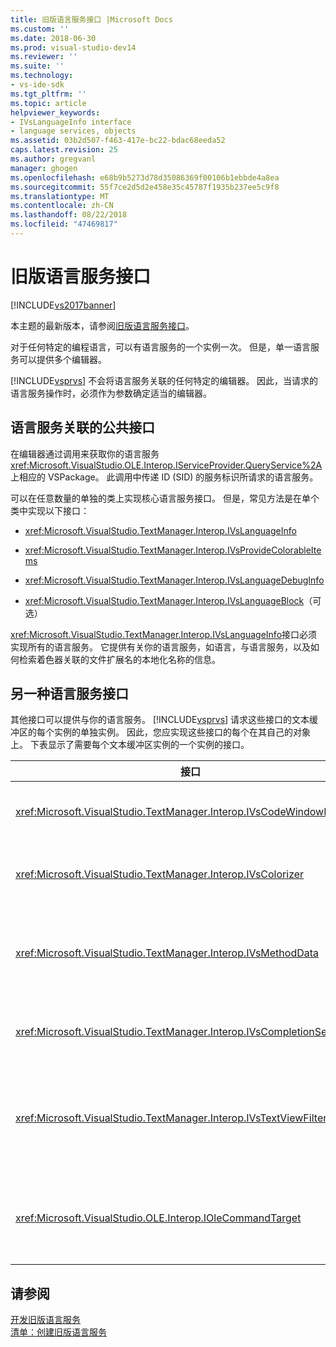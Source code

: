 ```yaml
---
title: 旧版语言服务接口 |Microsoft Docs
ms.custom: ''
ms.date: 2018-06-30
ms.prod: visual-studio-dev14
ms.reviewer: ''
ms.suite: ''
ms.technology:
- vs-ide-sdk
ms.tgt_pltfrm: ''
ms.topic: article
helpviewer_keywords:
- IVsLanguageInfo interface
- language services, objects
ms.assetid: 03b2d507-f463-417e-bc22-bdac68eeda52
caps.latest.revision: 25
ms.author: gregvanl
manager: ghogen
ms.openlocfilehash: e68b9b5273d78d35086369f00106b1ebbde4a8ea
ms.sourcegitcommit: 55f7ce2d5d2e458e35c45787f1935b237ee5c9f8
ms.translationtype: MT
ms.contentlocale: zh-CN
ms.lasthandoff: 08/22/2018
ms.locfileid: "47469817"
---
```

# <a name="legacy-language-service-interfaces"></a>旧版语言服务接口
[!INCLUDE[vs2017banner](../../includes/vs2017banner.md)]

本主题的最新版本，请参阅[旧版语言服务接口](https://docs.microsoft.com/visualstudio/extensibility/internals/legacy-language-service-interfaces)。  
  
对于任何特定的编程语言，可以有语言服务的一个实例一次。 但是，单一语言服务可以提供多个编辑器。  
  
 [!INCLUDE[vsprvs](../../includes/vsprvs-md.md)] 不会将语言服务关联的任何特定的编辑器。 因此，当请求的语言服务操作时，必须作为参数确定适当的编辑器。  
  
## <a name="common-interfaces-associated-with-language-services"></a>语言服务关联的公共接口  
 在编辑器通过调用来获取你的语言服务<xref:Microsoft.VisualStudio.OLE.Interop.IServiceProvider.QueryService%2A>上相应的 VSPackage。 此调用中传递 ID (SID) 的服务标识所请求的语言服务。  
  
 可以在任意数量的单独的类上实现核心语言服务接口。 但是，常见方法是在单个类中实现以下接口：  
  
-   <xref:Microsoft.VisualStudio.TextManager.Interop.IVsLanguageInfo>  
  
-   <xref:Microsoft.VisualStudio.TextManager.Interop.IVsProvideColorableItems>  
  
-   <xref:Microsoft.VisualStudio.TextManager.Interop.IVsLanguageDebugInfo>  
  
-   <xref:Microsoft.VisualStudio.TextManager.Interop.IVsLanguageBlock>（可选）  
  
 <xref:Microsoft.VisualStudio.TextManager.Interop.IVsLanguageInfo>接口必须实现所有的语言服务。 它提供有关你的语言服务，如语言，与语言服务，以及如何检索着色器关联的文件扩展名的本地化名称的信息。  
  
## <a name="additional-language-service-interfaces"></a>另一种语言服务接口  
 其他接口可以提供与你的语言服务。 [!INCLUDE[vsprvs](../../includes/vsprvs-md.md)] 请求这些接口的文本缓冲区的每个实例的单独实例。 因此，您应实现这些接口的每个在其自己的对象上。 下表显示了需要每个文本缓冲区实例的一个实例的接口。  
  
|接口|描述|  
|---------------|-----------------|  
|<xref:Microsoft.VisualStudio.TextManager.Interop.IVsCodeWindowManager>|管理代码窗口修饰，如下拉栏。 可以通过使用来获取此接口<xref:Microsoft.VisualStudio.TextManager.Interop.IVsLanguageInfo.GetCodeWindowManager%2A>方法。 还有一个<xref:Microsoft.VisualStudio.TextManager.Interop.IVsCodeWindowManager>每个代码窗口。|  
|<xref:Microsoft.VisualStudio.TextManager.Interop.IVsColorizer>|用于控制语言关键字和分隔符。 可以通过使用来获取此接口<xref:Microsoft.VisualStudio.TextManager.Interop.IVsLanguageInfo.GetColorizer%2A>方法。 <xref:Microsoft.VisualStudio.TextManager.Interop.IVsColorizer> 在绘制时调用。 避免在计算密集型工作<xref:Microsoft.VisualStudio.TextManager.Interop.IVsColorizer>或性能可能会受到影响。|  
|<xref:Microsoft.VisualStudio.TextManager.Interop.IVsMethodData>|提供了 IntelliSense 参数工具提示。 当语言服务识别出的字符，该值指示该方法的数据应是显示，例如左括号，它将调用<xref:Microsoft.VisualStudio.TextManager.Interop.IVsMethodTipWindow.SetMethodData%2A>方法以通知文本的视图，语言服务已准备好显示的参数信息工具提示。 文本视图然后回调到语言服务由使用的方法<xref:Microsoft.VisualStudio.TextManager.Interop.IVsMethodData>接口，用于获取所需的信息以显示工具提示。|  
|<xref:Microsoft.VisualStudio.TextManager.Interop.IVsCompletionSet>|提供了 IntelliSense 语句完成。 当语言服务已准备好显示完成列表时，它将调用<xref:Microsoft.VisualStudio.TextManager.Interop.IVsTextView.UpdateCompletionStatus%2A>文本视图上的方法。 文本视图然后回调到语言服务的使用方法<xref:Microsoft.VisualStudio.TextManager.Interop.IVsCompletionSet>对象。|  
|<xref:Microsoft.VisualStudio.TextManager.Interop.IVsTextViewFilter>|允许修改文本视图使用的命令处理程序。 在其中您实现的类<xref:Microsoft.VisualStudio.TextManager.Interop.IVsTextViewFilter>接口还必须实现<xref:Microsoft.VisualStudio.OLE.Interop.IOleCommandTarget>接口。 文本视图检索<xref:Microsoft.VisualStudio.TextManager.Interop.IVsTextViewFilter>通过查询对象<xref:Microsoft.VisualStudio.OLE.Interop.IOleCommandTarget>对象传递到<xref:Microsoft.VisualStudio.TextManager.Interop.IVsTextView.AddCommandFilter%2A>方法。 应有一个<xref:Microsoft.VisualStudio.TextManager.Interop.IVsTextViewFilter>为每个视图的对象。|  
|<xref:Microsoft.VisualStudio.OLE.Interop.IOleCommandTarget>|截获命令在用户键入到代码窗口。 监视输出你<xref:Microsoft.VisualStudio.OLE.Interop.IOleCommandTarget>实现，以提供自定义完成信息并查看修改<br /><br /> 要传递你<xref:Microsoft.VisualStudio.OLE.Interop.IOleCommandTarget>对象的文本视图中，调用<xref:Microsoft.VisualStudio.TextManager.Interop.IVsTextView.AddCommandFilter%2A>。|  
  
## <a name="see-also"></a>请参阅  
 [开发旧版语言服务](../../extensibility/internals/developing-a-legacy-language-service.md)   
 [清单：创建旧版语言服务](../../extensibility/internals/checklist-creating-a-legacy-language-service.md)

